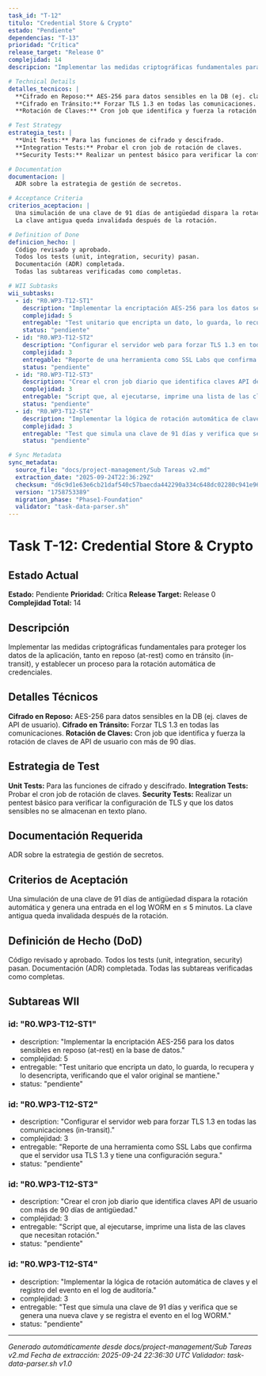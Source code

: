 ```yaml
---
task_id: "T-12"
titulo: "Credential Store & Crypto"
estado: "Pendiente"
dependencias: "T-13"
prioridad: "Crítica"
release_target: "Release 0"
complejidad: 14
descripcion: "Implementar las medidas criptográficas fundamentales para proteger los datos de la aplicación, tanto en reposo (at-rest) como en tránsito (in-transit), y establecer un proceso para la rotación automática de credenciales."

# Technical Details
detalles_tecnicos: |
  **Cifrado en Reposo:** AES-256 para datos sensibles en la DB (ej. claves de API de usuario).
  **Cifrado en Tránsito:** Forzar TLS 1.3 en todas las comunicaciones.
  **Rotación de Claves:** Cron job que identifica y fuerza la rotación de claves de API de usuario con más de 90 días.

# Test Strategy
estrategia_test: |
  **Unit Tests:** Para las funciones de cifrado y descifrado.
  **Integration Tests:** Probar el cron job de rotación de claves.
  **Security Tests:** Realizar un pentest básico para verificar la configuración de TLS y que los datos sensibles no se almacenan en texto plano.

# Documentation
documentacion: |
  ADR sobre la estrategia de gestión de secretos.

# Acceptance Criteria
criterios_aceptacion: |
  Una simulación de una clave de 91 días de antigüedad dispara la rotación automática y genera una entrada en el log WORM en ≤ 5 minutos.
  La clave antigua queda invalidada después de la rotación.

# Definition of Done
definicion_hecho: |
  Código revisado y aprobado.
  Todos los tests (unit, integration, security) pasan.
  Documentación (ADR) completada.
  Todas las subtareas verificadas como completas.

# WII Subtasks
wii_subtasks:
  - id: "R0.WP3-T12-ST1"
    description: "Implementar la encriptación AES-256 para los datos sensibles en reposo (at-rest) en la base de datos."
    complejidad: 5
    entregable: "Test unitario que encripta un dato, lo guarda, lo recupera y lo desencripta, verificando que el valor original se mantiene."
    status: "pendiente"
  - id: "R0.WP3-T12-ST2"
    description: "Configurar el servidor web para forzar TLS 1.3 en todas las comunicaciones (in-transit)."
    complejidad: 3
    entregable: "Reporte de una herramienta como SSL Labs que confirma que el servidor usa TLS 1.3 y tiene una configuración segura."
    status: "pendiente"
  - id: "R0.WP3-T12-ST3"
    description: "Crear el cron job diario que identifica claves API de usuario con más de 90 días de antigüedad."
    complejidad: 3
    entregable: "Script que, al ejecutarse, imprime una lista de las claves que necesitan rotación."
    status: "pendiente"
  - id: "R0.WP3-T12-ST4"
    description: "Implementar la lógica de rotación automática de claves y el registro del evento en el log de auditoría."
    complejidad: 3
    entregable: "Test que simula una clave de 91 días y verifica que se genera una nueva clave y se registra el evento en el log WORM."
    status: "pendiente"

# Sync Metadata
sync_metadata:
  source_file: "docs/project-management/Sub Tareas v2.md"
  extraction_date: "2025-09-24T22:36:29Z"
  checksum: "d6c9d1e63e6cb21daf540c57baecda442290a334c648dc02280c941e964acc9c"
  version: "1758753389"
  migration_phase: "Phase1-Foundation"
  validator: "task-data-parser.sh"
---
```


# Task T-12: Credential Store & Crypto

## Estado Actual
**Estado:** Pendiente
**Prioridad:** Crítica
**Release Target:** Release 0
**Complejidad Total:** 14

## Descripción
Implementar las medidas criptográficas fundamentales para proteger los datos de la aplicación, tanto en reposo (at-rest) como en tránsito (in-transit), y establecer un proceso para la rotación automática de credenciales.

## Detalles Técnicos
**Cifrado en Reposo:** AES-256 para datos sensibles en la DB (ej. claves de API de usuario).
**Cifrado en Tránsito:** Forzar TLS 1.3 en todas las comunicaciones.
**Rotación de Claves:** Cron job que identifica y fuerza la rotación de claves de API de usuario con más de 90 días.

## Estrategia de Test
**Unit Tests:** Para las funciones de cifrado y descifrado.
**Integration Tests:** Probar el cron job de rotación de claves.
**Security Tests:** Realizar un pentest básico para verificar la configuración de TLS y que los datos sensibles no se almacenan en texto plano.

## Documentación Requerida
ADR sobre la estrategia de gestión de secretos.

## Criterios de Aceptación
Una simulación de una clave de 91 días de antigüedad dispara la rotación automática y genera una entrada en el log WORM en ≤ 5 minutos.
La clave antigua queda invalidada después de la rotación.

## Definición de Hecho (DoD)
Código revisado y aprobado.
Todos los tests (unit, integration, security) pasan.
Documentación (ADR) completada.
Todas las subtareas verificadas como completas.

## Subtareas WII
### id: "R0.WP3-T12-ST1"
- description: "Implementar la encriptación AES-256 para los datos sensibles en reposo (at-rest) en la base de datos."
- complejidad: 5
- entregable: "Test unitario que encripta un dato, lo guarda, lo recupera y lo desencripta, verificando que el valor original se mantiene."
- status: "pendiente"
### id: "R0.WP3-T12-ST2"
- description: "Configurar el servidor web para forzar TLS 1.3 en todas las comunicaciones (in-transit)."
- complejidad: 3
- entregable: "Reporte de una herramienta como SSL Labs que confirma que el servidor usa TLS 1.3 y tiene una configuración segura."
- status: "pendiente"
### id: "R0.WP3-T12-ST3"
- description: "Crear el cron job diario que identifica claves API de usuario con más de 90 días de antigüedad."
- complejidad: 3
- entregable: "Script que, al ejecutarse, imprime una lista de las claves que necesitan rotación."
- status: "pendiente"
### id: "R0.WP3-T12-ST4"
- description: "Implementar la lógica de rotación automática de claves y el registro del evento en el log de auditoría."
- complejidad: 3
- entregable: "Test que simula una clave de 91 días y verifica que se genera una nueva clave y se registra el evento en el log WORM."
- status: "pendiente"

---
*Generado automáticamente desde docs/project-management/Sub Tareas v2.md*
*Fecha de extracción: 2025-09-24 22:36:30 UTC*
*Validador: task-data-parser.sh v1.0*
